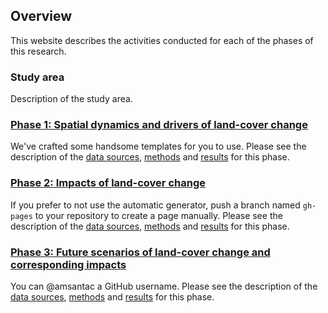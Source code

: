 ## **Overview**
This website describes the activities conducted for each of the phases of this research.

### Study area
Description of the study area.

### [Phase 1: Spatial dynamics and drivers of land-cover change](phase1.html)
We've crafted some handsome templates for you to use. Please see the description of the [data sources](phase1.html#data-sources), [methods](phase1.html#methods) and [results](phase1.html#results) for this phase.

### [Phase 2: Impacts of land-cover change](phase2.html)
If you prefer to not use the automatic generator, push a branch named `gh-pages` to your repository to create a page manually. Please see the description of the [data sources](phase2.html#data-sources), [methods](phase2.html#methods) and [results](phase2.html#results) for this phase.

### [Phase 3: Future scenarios of land-cover change and corresponding impacts](phase3.html)
You can @amsantac a GitHub username. Please see the description of the [data sources](phase3.html#data-sources), [methods](phase3.html#methods) and [results](phase3.html#results) for this phase.
